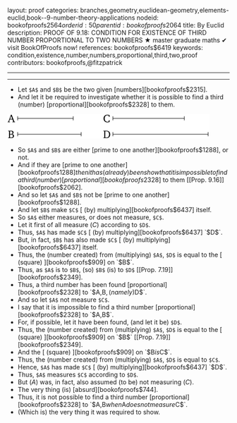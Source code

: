 layout: proof
categories: branches,geometry,euclidean-geometry,elements-euclid,book--9-number-theory-applications
nodeid: bookofproofs$2564
orderid: 50
parentid: bookofproofs$2064
title: By Euclid
description: PROOF OF 9.18: CONDITION FOR EXISTENCE OF THIRD NUMBER PROPORTIONAL TO TWO NUMBERS &#9733; master graduate maths &#10004; visit BookOfProofs now!
references: bookofproofs$6419
keywords: condition,existence,number,numbers,proportional,third,two,proof
contributors: bookofproofs,@fitzpatrick

---


---



* Let `$A$` and `$B$` be the two given [numbers][bookofproofs$2315].
* And let it be required to investigate whether it is possible to find a third (number) [proportional][bookofproofs$2328] to them.

![fig18e](https://github.com/bookofproofs/bookofproofs.github.io/blob/main/_sources/_assets/images/euclid/Book09/fig18e.png?raw=true)

* So `$A$` and `$B$` are either [prime to one another][bookofproofs$1288], or not.
* And if they are [prime to one another][bookofproofs$1288] then it has (already) been show that it is impossible to find a third (number) [proportional][bookofproofs$2328] to them [[Prop. 9.16]][bookofproofs$2062].
* And so let `$A$` and `$B$` not be [prime to one another][bookofproofs$1288].
* And let `$B$` make `$C$` [ (by) multiplying][bookofproofs$6437] itself.
* So `$A$` either measures, or does not measure, `$C$`.
* Let it first of all measure ($C$) according to `$D$`.
* Thus, `$A$` has made `$C$` [ (by) multiplying][bookofproofs$6437] `$D$`.
* But, in fact, `$B$` has also made `$C$` [ (by) multiplying][bookofproofs$6437] itself.
* Thus, the (number created) from (multiplying) `$A$`, `$D$` is equal to the [ (square) ][bookofproofs$909] on `$B$`.
* Thus, as `$A$` is to `$B$`, (so) `$B$` (is) to `$D$` [[Prop. 7.19]][bookofproofs$2349].
* Thus, a third number has been found [proportional][bookofproofs$2328] to `$A$`, `$B$`, (namely) `$D$`.
* And so let `$A$` not measure `$C$`.
* I say that it is impossible to find a third number [proportional][bookofproofs$2328] to `$A$`, `$B$`.
* For, if possible, let it have been found, (and let it be) `$D$`.
* Thus, the (number created) from (multiplying) `$A$`, `$D$` is equal to the [ (square) ][bookofproofs$909] on `$B$` [[Prop. 7.19]][bookofproofs$2349].
* And the [ (square) ][bookofproofs$909] on `$B$` is `$C$`.
* Thus, the (number created) from (multiplying) `$A$`, `$D$` is equal to `$C$`.
* Hence, `$A$` has made `$C$` [ (by) multiplying][bookofproofs$6437] `$D$`.
* Thus, `$A$` measures `$C$` according to `$D$`.
* But ($A$) was, in fact, also assumed (to be) not measuring ($C$).
* The very thing (is) [absurd][bookofproofs$744].
* Thus, it is not possible to find a third number [proportional][bookofproofs$2328] to `$A$`, `$B$` when `$A$` does not measure `$C$`.
* (Which is) the very thing it was required to show.
